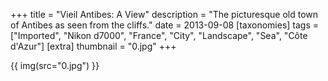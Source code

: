 +++
title = "Vieil Antibes: A View"
description = "The picturesque old town of Antibes as seen from the cliffs."
date = 2013-09-08
[taxonomies]
tags = ["Imported", "Nikon d7000", "France", "City", "Landscape", "Sea", "Côte d'Azur"]
[extra]
thumbnail = "0.jpg"
+++

{{ img(src="0.jpg") }}
